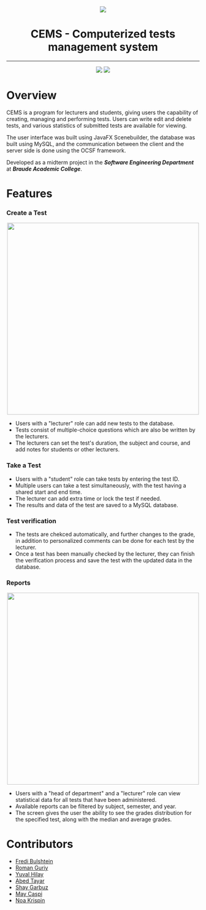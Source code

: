 
<div align="middle">
  <img src="https://github.com/user-attachments/assets/0e56a82f-7852-43d7-a912-35e4a78f7409"/>
</div>

<h1 align="center">
  CEMS - Computerized tests management system
</h1>



-----
<div align="middle">
  <img src="https://img.shields.io/badge/Java-%23ED8B00.svg?style=for-the-badge&logo=openjdk&logoColor=white" href="https://www.java.com/"/>
  <img src="https://img.shields.io/badge/MySQL-4479A1?style=for-the-badge&logo=mysql&logoColor=fff" href="https://www.mysql.com/"/>
</div>

# Overview
CEMS is a program for lecturers and students, giving users the capability of creating, managing and performing tests. Users can write edit and delete tests, and various statistics of submitted tests are available for viewing.

The user interface was built using JavaFX Scenebuilder, the database was built using MySQL, and the communication between the client and the server side is done using the OCSF framework.

Developed as a midterm project in the ***Software Engineering Department*** at ***Braude Academic College***.


# Features

### Create a Test
<div align="middle">
    <img src="https://github.com/user-attachments/assets/d6670737-61bb-4f10-a32a-8f3f78531ab9" width="500px"/>
</div>

  - Users with a "lecturer" role can add new tests to the database.
  - Tests consist of multiple-choice questions which are also be written by the lecturers.
  - The lecturers can set the test's duration, the subject and course, and add notes for students or other lecturers.
    
### Take a Test
  - Users with a "student" role can take tests by entering the test ID.
  - Multiple users can take a test simultaneously, with the test having a shared start and end time.
  - The lecturer can add extra time or lock the test if needed.
  - The results and data of the test are saved to a MySQL database.

### Test verification
  - The tests are chekced automatically, and further changes to the grade, in addition to personalized comments can be done for each test by the lecturer.
  - Once a test has been manually checked by the lecturer, they can finish the verification process and save the test with the updated data in the database.

### Reports
<div align="middle">
    <img src="https://github.com/user-attachments/assets/ccde4a8d-237f-46a3-9668-475fbcef7fe5" width="500px"/>
</div>

  - Users with a "head of department" and a "lecturer" role can view statistical data for all tests that have been administered.
  - Available reports can be filtered by subject, semester, and year.
  - The screen gives the user the ability to see the grades distribution for the specified test, along with the median and average grades.

# Contributors
- [Fredi Bulshtein](https://github.com/fredi1574)
- [Roman Guriy](https://github.com/Roman-G-579)
- [Yuval Hilay](https://github.com/YuvalHilay)
- [Abed Tayar](https://github.com/AbedTayar1)
- [Shay Garbuz](https://github.com/garbuzshay)
- [May Caspi](https://github.com/MayCaspi)
- [Noa Krispin](https://github.com/noakrispin)


